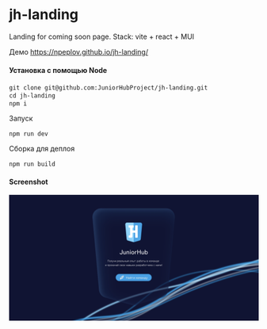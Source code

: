 # jh-landing
Landing for coming soon page. Stack: vite + react + MUI

Демо
https://npeplov.github.io/jh-landing/

#### Установка с помощью Node
```
git clone git@github.com:JuniorHubProject/jh-landing.git
cd jh-landing
npm i
```

Запуск
```
npm run dev
```

Сборка для деплоя
```
npm run build
```

#### Screenshot
<img src="https://github.com/npeplov/npeplov/blob/main/screenshot.png"/>
